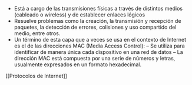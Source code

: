  - Está a cargo de las transmisiones físicas a través de distintos medios (cableado o wireless) y de establecer enlaces lógicos
 - Resuelve problemas como la creación, la transmisión y recepción de paquetes, la detección de errores, colisiones y uso compartido del medio, entre otros.
 - Un término de esta capa que a veces se usa en el contexto de Internet es el de las direcciones MAC (Media Access Control): – Se utiliza para identificar de manera única cada dispositivo en una red de datos – La dirección MAC está compuesta por una serie de números y letras, usualmente expresados en un formato hexadecimal.

[[Protocolos de Internet]]